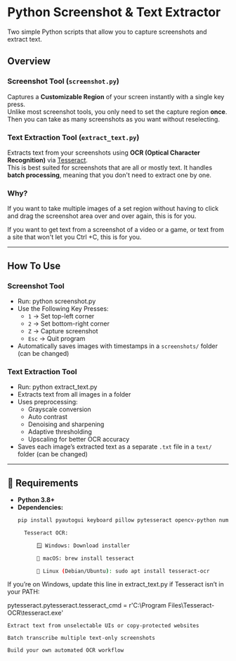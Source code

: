 # Python Screenshot & Text Extractor

Two simple Python scripts that allow you to capture screenshots and extract text.

## Overview

### **Screenshot Tool** (`screenshot.py`)
Captures a **Customizable Region** of your screen instantly with a single key press.  
Unlike most screenshot tools, you only need to set the capture region **once**. Then you can take as many screenshots as you want without reselecting.

### **Text Extraction Tool** (`extract_text.py`)
Extracts text from your screenshots using **OCR (Optical Character Recognition)** via [Tesseract](https://github.com/tesseract-ocr/tesseract).  
This is best suited for screenshots that are all or mostly text. It handles **batch processing**, meaning that you don't need to extract one by one.

### Why?
If you want to take multiple images of a set region without having to click and drag the screenshot area over and over again, this is for you.

If you want to get text from a screenshot of a video or a game, or text from a site that won't let you Ctrl +C, this is for you.

---

## How To Use

### Screenshot Tool
- Run: python screenshot.py
- Use the Following Key Presses:
  - `1` → Set top-left corner  
  - `2` → Set bottom-right corner  
  - `Z` → Capture screenshot  
  - `Esc` → Quit program  
- Automatically saves images with timestamps in a `screenshots/` folder  (can be changed)

### Text Extraction Tool
- Run: python extract_text.py
- Extracts text from all images in a folder  
- Uses preprocessing:
  - Grayscale conversion  
  - Auto contrast  
  - Denoising and sharpening  
  - Adaptive thresholding  
  - Upscaling for better OCR accuracy  
- Saves each image’s extracted text as a separate `.txt` file in a `text/` folder (can be changed)

---

## 🧩 Requirements

- **Python 3.8+**
- **Dependencies:**
  ```bash
  pip install pyautogui keyboard pillow pytesseract opencv-python numpy

    Tesseract OCR:

        🪟 Windows: Download installer

        🍎 macOS: brew install tesseract

        🐧 Linux (Debian/Ubuntu): sudo apt install tesseract-ocr

If you’re on Windows, update this line in extract_text.py if Tesseract isn’t in your PATH:

pytesseract.pytesseract.tesseract_cmd = r'C:\Program Files\Tesseract-OCR\tesseract.exe'

    Extract text from unselectable UIs or copy-protected websites

    Batch transcribe multiple text-only screenshots

    Build your own automated OCR workflow
